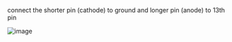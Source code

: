 
connect the shorter pin (cathode) to ground and longer pin (anode) to 13th pin

![image](https://github.com/tej-mahender/IoT/assets/148678239/6df9674b-5afc-41de-9614-fcecc0f20810)
